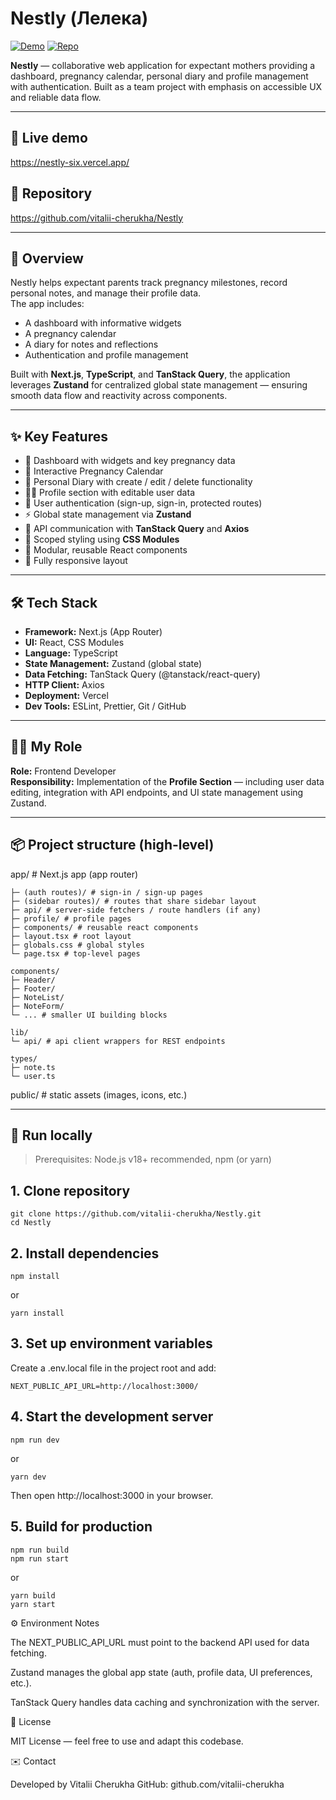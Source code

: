 # Nestly (Лелека)

[![Demo](https://img.shields.io/badge/demo-deployed-blue)](https://nestly-six.vercel.app/)
[![Repo](https://img.shields.io/badge/repo-github-black)](https://github.com/vitalii-cherukha/Nestly)

**Nestly** — collaborative web application for expectant mothers providing a dashboard, pregnancy calendar, personal diary and profile management with authentication. Built as a team project with emphasis on accessible UX and reliable data flow.

---

## 🌟 Live demo
https://nestly-six.vercel.app/

## 📁 Repository
https://github.com/vitalii-cherukha/Nestly

---

## 🧩 Overview
Nestly helps expectant parents track pregnancy milestones, record personal notes, and manage their profile data.  
The app includes:
- A dashboard with informative widgets  
- A pregnancy calendar  
- A diary for notes and reflections  
- Authentication and profile management  

Built with **Next.js**, **TypeScript**, and **TanStack Query**, the application leverages **Zustand** for centralized global state management — ensuring smooth data flow and reactivity across components.


---

## ✨ Key Features
- 🧭 Dashboard with widgets and key pregnancy data  
- 📅 Interactive Pregnancy Calendar  
- 📝 Personal Diary with create / edit / delete functionality  
- 👩‍🍼 Profile section with editable user data  
- 🔐 User authentication (sign-up, sign-in, protected routes)  
- ⚡ Global state management via **Zustand**  
- 🚀 API communication with **TanStack Query** and **Axios**  
- 💅 Scoped styling using **CSS Modules**  
- 🧱 Modular, reusable React components  
- 📱 Fully responsive layout


---

## 🛠️ Tech Stack
- **Framework:** Next.js (App Router)  
- **UI:** React, CSS Modules  
- **Language:** TypeScript  
- **State Management:** Zustand (global state)  
- **Data Fetching:** TanStack Query (@tanstack/react-query)  
- **HTTP Client:** Axios  
- **Deployment:** Vercel  
- **Dev Tools:** ESLint, Prettier, Git / GitHub

---

## 👨‍💻 My Role
**Role:** Frontend Developer  
**Responsibility:** Implementation of the **Profile Section** — including user data editing, integration with API endpoints, and UI state management using Zustand.

---

## 📦 Project structure (high-level)
app/ # Next.js app (app router)
```
├─ (auth routes)/ # sign-in / sign-up pages
├─ (sidebar routes)/ # routes that share sidebar layout
├─ api/ # server-side fetchers / route handlers (if any)
├─ profile/ # profile pages
├─ components/ # reusable react components
├─ layout.tsx # root layout
├─ globals.css # global styles
└─ page.tsx # top-level pages

components/
├─ Header/
├─ Footer/
├─ NoteList/
├─ NoteForm/
└─ ... # smaller UI building blocks

lib/
└─ api/ # api client wrappers for REST endpoints

types/
├─ note.ts
└─ user.ts
```
public/ # static assets (images, icons, etc.)

---

## 🚀 Run locally

> Prerequisites: Node.js v18+ recommended, npm (or yarn)

## 1. Clone repository
```
git clone https://github.com/vitalii-cherukha/Nestly.git
cd Nestly
```
## 2. Install dependencies
```
npm install
```
or
```
yarn install
```

## 3. Set up environment variables
Create a .env.local file in the project root and add:
```
NEXT_PUBLIC_API_URL=http://localhost:3000/
```

## 4. Start the development server
```
npm run dev
```
or
```
yarn dev
```

Then open http://localhost:3000
 in your browser.

## 5. Build for production
```
npm run build
npm run start
```
or
```
yarn build
yarn start
```

⚙️ Environment Notes

The NEXT_PUBLIC_API_URL must point to the backend API used for data fetching.

Zustand manages the global app state (auth, profile data, UI preferences, etc.).

TanStack Query handles data caching and synchronization with the server.

📜 License

MIT License — feel free to use and adapt this codebase.

✉️ Contact

Developed by Vitalii Cherukha
GitHub: github.com/vitalii-cherukha

